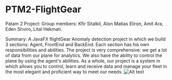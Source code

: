 # PTM2-FlightGear
Patam 2 Project:
Group members: Kfir Sitalkil, Alon Matias Eliron, Amit Ara, Eden Shviro, Lital Hekmati.

Summary: A JavaFX flightGear Anomaly detection project in which we build 3 sections: Agent, FrontEnd and BackEnd.
Each section has his own responsibilities and abilities.
The project is very comprehensive: we get a lot of data from our plane for analytics. We also have the ability to control the plane by using the agent's abilities. 
As a whole, our project is a system in which allows you to control, learn and receive data and manage your fleet in the most elegant and proficient way to meet our needs.
![Alt text](http://class_diagrams/arch-page1-for-readme.jpg "Architecture")
